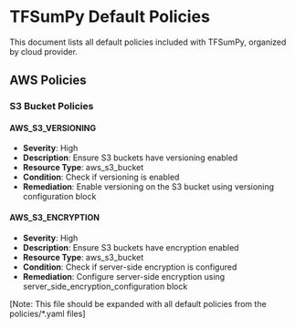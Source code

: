 # TFSumPy Default Policies

This document lists all default policies included with TFSumPy, organized by cloud provider.

## AWS Policies

### S3 Bucket Policies

#### AWS_S3_VERSIONING
- **Severity**: High
- **Description**: Ensure S3 buckets have versioning enabled
- **Resource Type**: aws_s3_bucket
- **Condition**: Check if versioning is enabled
- **Remediation**: Enable versioning on the S3 bucket using versioning configuration block

#### AWS_S3_ENCRYPTION
- **Severity**: High
- **Description**: Ensure S3 buckets have encryption enabled
- **Resource Type**: aws_s3_bucket
- **Condition**: Check if server-side encryption is configured
- **Remediation**: Configure server-side encryption using server_side_encryption_configuration block

[Note: This file should be expanded with all default policies from the policies/*.yaml files]
